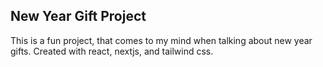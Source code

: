 ## New Year Gift Project

This is a fun project, that comes to my mind when talking about new year gifts. Created with react, nextjs, and tailwind css.
